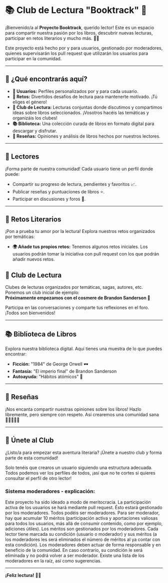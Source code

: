 # 📚 Club de Lectura "Booktrack" 🌟

¡Bienvenido/a al **Proyecto Booktrack**, querido lector! Este es un espacio para compartir nuestra pasión por los libros, descubrir nuevas lecturas, participar en retos literarios y mucho más. 🌈✨

Este proyecto está hecho por y para usuarios, gestionado por moderadores, quienes supervisarán los pull request que utilizarán los usuarios para participar en la comunidad.

---

## 🌟 ¿Qué encontrarás aquí?

- **👥 Usuarios:** Perfiles personalizados por y para cada usuario.
- **🎯 Retos:** Divertidos desafíos de lectura para mantenerte motivado. ¡Tú eliges el género!
- **📖 Club de Lectura:** Lecturas conjuntas donde discutimos y compartimos ideas sobre libros seleccionados. ¡Vosotros hacéis las temáticas y organizáis los clubes!
- **📚 Biblioteca:** Una colección curada de libros en formato digital para descargar y disfrutar.
- **📝 Reseñas:** Opiniones y análisis de libros hechos por nuestros lectores.

---

## 👥 Lectores

¡Forma parte de nuestra comunidad! Cada usuario tiene un perfil donde puede:

- Compartir su progreso de lectura, pendientes y favoritos 📈.
- Publicar reseñas y puntuaciones de libros ⭐.
- Participar en discusiones y foros 💬.

---

## 🎯 Retos Literarios

¡Pon a prueba tu amor por la lectura! Explora nuestros retos organizados por temáticas:

- **🌍 Añade tus propios retos:** Tenemos algunos retos iniciales. Los usuarios podrán tomar la iniciativa con pull request con los que podrán añadir nuevos retos.

## 📖 Club de Lectura

Clubes de lecturas organizados por temáticas, sagas, autores, etc. Ponemos un club inicial de ejemplo:  
**Próximamente empezamos con el cosmere de Brandon Sanderson 🌟**  

Participa en las conversaciones y comparte tus reflexiones en el foro. ¡Todos son bienvenidos!

---

## 📚 Biblioteca de Libros

Explora nuestra biblioteca digital. Aquí tienes una muestra de lo que puedes encontrar:

- **Ficción:** "1984" de George Orwell 🕶️  
- **Fantasía:** "El imperio final" de Brandon Sanderson
- **Autoayuda:** "Hábitos atómicos" 🚀  

---

## 📝 Reseñas

¡Nos encanta compartir nuestras opiniones sobre los libros! Hazlo libremente, pero siempre con respeto. Así crearemos una comunidad sana 🌟🌟🌟🌟🌟  

---

## 🚀 Únete al Club

¿Listo/a para empezar esta aventura literaria? ¡Únete a nuestro club y forma parte de esta comunidad!  

Solo tenéis que crearos un usuario siguiendo una estructura adecuada. Todos podemos ver los perfiles de todos, ¡así que no te cortes si quieres consultar el perfil de otro lector!

### Sistema moderadores - explicación:

Este proyecto ha sido ideado a modo de meritocracia. La participación activa de los usuarios se hará mediante pull request. Ésto estará gestionado por los moderadores.
Todos podéis ser moderadores. Para ser moderador, hay que acumular 10 méritos (participación activa y aportaciones valiosas para todos los usuarios, más allá de consumir contenido, como por ejemplo, adiciones útiles). Los méritos son gestionados por los moderadores. Cada lector tiene marcada su condición (usuario o moderador) y sus méritos (a los moderadores les será eliminados el número de méritos al ya contar con esta condición). Los moderadores deben actuar de forma responsable y en beneficio de la comunidad. En caso contrario, su condición le será eliminada y no podrá volver a ser moderador. Existe una lista de los moderadores en la raíz, así como sugerencias.

---

**¡Feliz lectura!** 📖💖

